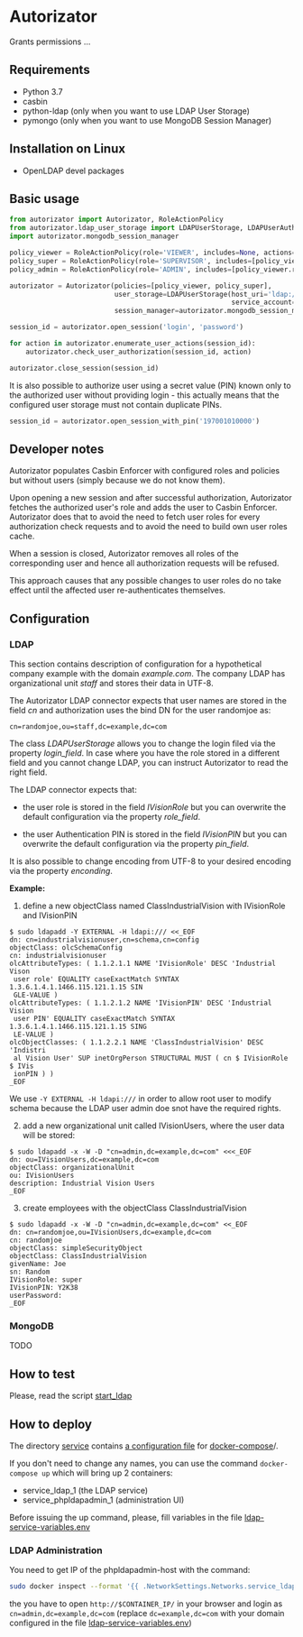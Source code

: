 # Autorizator

Grants permissions ...

## Requirements

 - Python 3.7
 - casbin
 - python-ldap (only when you want to use LDAP User Storage)
 - pymongo (only when you want to use MongoDB Session Manager)

## Installation on Linux

 - OpenLDAP devel packages

## Basic usage

```python
from autorizator import Autorizator, RoleActionPolicy
from autorizator.ldap_user_storage import LDAPUserStorage, LDAPUserAuth
import autorizator.mongodb_session_manager

policy_viewer = RoleActionPolicy(role='VIEWER', includes=None, actions=['open', 'list'])
policy_super = RoleActionPolicy(role='SUPERVISOR', includes=[policy_viewer.role], actions=['add', 'remove'])
policy_admin = RoleActionPolicy(role='ADMIN', includes=[policy_viewer.role, policy_super.role], actions=['configure'])

autorizator = Autorizator(policies=[policy_viewer, policy_super],
                          user_storage=LDAPUserStorage(host_uri='ldap://172.17.0.2', org_unit='People', domain='example.com',
                                                       service_account=LDAPUserAuth('admin', 'password'))
                          session_manager=autorizator.mongodb_session_manager.from_connection_string('172.17.0.3', 'auditing'))

session_id = autorizator.open_session('login', 'password')

for action in autorizator.enumerate_user_actions(session_id):
    autorizator.check_user_authorization(session_id, action)

autorizator.close_session(session_id)
```

It is also possible to authorize user using a secret value (PIN) known only to
the authorized user without providing login - this actually means that
the configured user storage must not contain duplicate PINs.

```python
session_id = autorizator.open_session_with_pin('197001010000')
```

## Developer notes

Autorizator populates Casbin Enforcer with configured roles and policies but
without users (simply because we do not know them).

Upon opening a new session and after successful authorization, Autorizator
fetches the authorized user's role and adds the user to Casbin Enforcer.
Autorizator does that to avoid the need to fetch user roles for every
authorization check requests and to avoid the need to build own user roles
cache.

When a session is closed, Autorizator removes all roles of the corresponding
user and hence all authorization requests will be refused.

This approach causes that any possible changes to user roles do no take effect
until the affected user re-authenticates themselves.

## Configuration

### LDAP

This section contains description of configuration for a hypothetical company
example with the domain *example.com*. The company LDAP has organizational unit
*staff* and stores their data in UTF-8.

The Autorizator LDAP connector expects that user names are stored in
the field *cn* and authorization uses the bind DN for the user randomjoe
as:

    cn=randomjoe,ou=staff,dc=example,dc=com

The class *LDAPUserStorage* allows you to change the login filed via
the property *login_field*. In case where you have the role stored
in a different field and you cannot change LDAP, you can instruct Autorizator
to read the right field.

The LDAP connector expects that:

- the user role is stored in the field *IVisionRole* but you can overwrite the
  default configuration via the property *role_field*.

- the user Authentication PIN is stored in the field *IVisionPIN*
  but you can overwrite the default configuration via the property *pin_field*.

It is also possible to change encoding from UTF-8 to your desired 
encoding via the property *enconding*.

**Example:**

1. define a new objectClass named ClassIndustrialVision with IVisionRole and
   IVisionPIN

```
$ sudo ldapadd -Y EXTERNAL -H ldapi:/// <<_EOF
dn: cn=industrialvisionuser,cn=schema,cn=config
objectClass: olcSchemaConfig
cn: industrialvisionuser
olcAttributeTypes: ( 1.1.2.1.1 NAME 'IVisionRole' DESC 'Industrial Vison 
 user role' EQUALITY caseExactMatch SYNTAX 1.3.6.1.4.1.1466.115.121.1.15 SIN
 GLE-VALUE )
olcAttributeTypes: ( 1.1.2.1.2 NAME 'IVisionPIN' DESC 'Industrial Vision 
 user PIN' EQUALITY caseExactMatch SYNTAX 1.3.6.1.4.1.1466.115.121.1.15 SING
 LE-VALUE )
olcObjectClasses: ( 1.1.2.2.1 NAME 'ClassIndustrialVision' DESC 'Indistri
 al Vision User' SUP inetOrgPerson STRUCTURAL MUST ( cn $ IVisionRole $ IVis
 ionPIN ) )
_EOF
```

We use `-Y EXTERNAL -H ldapi:///` in order to allow root user to modify
schema because the LDAP user admin doe snot have the required rights.

2. add a new organizational unit called IVisionUsers, where the user data will
   be stored:

```
$ sudo ldapadd -x -W -D "cn=admin,dc=example,dc=com" <<<_EOF
dn: ou=IVisionUsers,dc=example,dc=com
objectClass: organizationalUnit
ou: IVisionUsers
description: Industrial Vision Users
_EOF
```

3. create employees with the objectClass ClassIndustrialVision

```
$ sudo ldapadd -x -W -D "cn=admin,dc=example,dc=com" <<_EOF
dn: cn=randomjoe,ou=IVisionUsers,dc=example,dc=com
cn: randomjoe
objectClass: simpleSecurityObject
objectClass: ClassIndustrialVision
givenName: Joe
sn: Random
IVisionRole: super
IVisionPIN: Y2K38
userPassword: 
_EOF
```

### MongoDB

TODO

## How to test

Please, read the script [start_ldap](tests/system/start_ldap)

## How to deploy

The directory [service](service) contains [a configuration file](service/docker-compose.yml)
for [docker-compose](https://docs.docker.com/compose/)/.

If you don't need to change any names, you can use the command
`docker-compose up` which will bring up 2 containers:

- service_ldap_1 (the LDAP service)
- service_phpldapadmin_1 (administration UI)

Before issuing the up command, please, fill variables in
the file [ldap-service-variables.env](service/ldap-service-variables.env)

### LDAP Administration

You need to get IP of the phpldapadmin-host with the command:

```bash
sudo docker inspect --format '{{ .NetworkSettings.Networks.service_ldapnet.IPAddress }}' service_phpldapadmin_1
```

the you have to open `http://$CONTAINER_IP/` in your browser and login as `cn=admin,dc=example,dc=com`
(replace `dc=example,dc=com` with your domain configured in the file [ldap-service-variables.env](service/ldap-service-variables.env))
